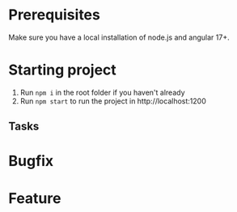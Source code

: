 # Prerequisites

Make sure you have a local installation of node.js and angular 17+.

# Starting project

1. Run `npm i` in the root folder if you haven't already
2. Run `npm start` to run the project in http://localhost:1200

## Tasks



# Bugfix

# Feature
